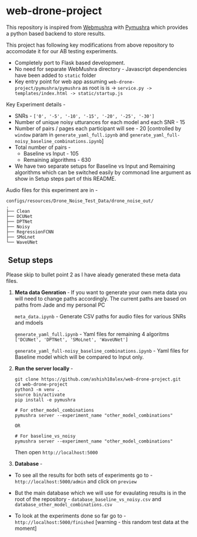 # web-drone-project
This repository is inspired from [Webmushra](https://github.com/audiolabs/webMUSHRA) with [Pymushra](https://github.com/nils-werner/pymushra) which provides a python based backend to store results. 

This project has following key modifications from above repository to accomodate it for our AB testing experiments. 
 * Completely port to Flask based development. 
 * No need for separate WebMushra directory -  Javascript dependencies have been added to `static` folder
 * Key entry point for web app assuming `web-drone-project/pymushra/pymushra` as root is  is -> `service.py -> templates/index.html -> static/startup.js` 

Key Experiment details - 
* SNRs - `['0', '-5', '-10', '-15', '-20', '-25', '-30']`
* Number of unique noisy utturances for each model and each SNR - 15
* Number of pairs / pages each participant will see - 20 [controlled by `window` param in `generate_yaml_full.ipynb` and `generate_yaml_full-noisy_baseline_combinations.ipynb`]
* Total number of pairs - 
    * Baseline vs Input  - 105
    * Remaining algorithms - 630
* We have two separate setups for Baseline vs Input and Remaining algorithms which can be switched easily by commonad line argument as show in Setup steps part of this README. 

 
 Audio files for this experiment are in  -
 ```
 configs/resources/Drone_Noise_Test_Data/drone_noise_out/
.
├── Clean
├── DCUNet
├── DPTNet
├── Noisy
├── RegressionFCNN
├── SMoLnet
└── WaveUNet
 ```

##  Setup steps

Please skip to bullet point 2 as I have aleady generated these meta data files. 


1. <b> Meta data Genration </b> - 
    If you want to generate your own meta data you will need to change paths accordingly. The current paths are based on paths from Jade and my personal PC

    `meta_data.ipynb` - Generate CSV paths for audio files for various SNRs and mdoels



    `generate_yaml_full.ipynb` - Yaml files for remaining 4 algoritms `['DCUNet', 'DPTNet', 'SMoLnet', 'WaveUNet']` 

    `generate_yaml_full-noisy_baseline_combinations.ipynb` - Yaml files for Baseline model which will be compared to Input only. 

    
        
2. <b>Run the server locally </b> - 

    ```
    git clone https://github.com/ashish10alex/web-drone-project.git
    cd web-drone-project
    python3 -m venv .
    source bin/activate
    pip install -e pymushra

    # For other_model_combinations 
    pymushra server --experiment_name "other_model_combinations"
    
    OR
    
    # For baseline_vs_noisy
    pymushra server --experiment_name "other_model_combinations"

    ```
    Then open `http://localhost:5000`

3. <b> Database </b> - 

* To see all the results for both sets of experiments go to -  `http://localhost:5000/admin` and click on `preview`

* But the main database which we will use for evaulating results is in the root of the repository -  `database_baseline_vs_noisy.csv` and `database_other_model_combinations.csv`

* To look at the experiments done so far go to -`http://localhost:5000/finished` [warning - this random test data at the moment]




